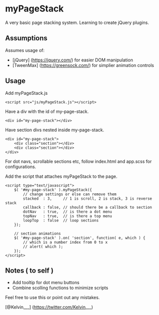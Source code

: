 # myPageStack

A very basic page stacking system.
Learning to create jQuery plugins.

## Assumptions

Assumes usage of:
* [jQuery] (https://jquery.com/) for easier DOM manipulation
* [TweenMax] (https://greensock.com/) for simplier animation controls

## Usage

Add myPageStack.js

```
<script src="js/myPageStack.js"></script>
```

Have a div with the id of my-page-stack.

```
<div id="my-page-stack"></div>
```

Have section divs nested inside my-page-stack.

```
<div id="my-page-stack">
	<div class="section"></div>
	<div class="section"></div>
</div>
```

For dot navs, scrollable sections etc, follow index.html and app.scss for configurations.

Add the script that attaches myPageStack to the page.

```
<script type="text/javascript">
	$( '#my-page-stack' ).myPageStack({
		// change settings or else can remove them
		stacked  : 3,     // 1 is scroll, 2 is stack, 3 is reverse stack
		callback : false, // should there be a callback to section
		dotNav   : true,  // is there a dot menu
		topNav   : true,  // is there a top menu
		loopTop  : false  // loop sections
	});

	// section animations
	$( '#my-page-stack' ).on( 'section', function( e, which ) {
		// which is a number index from 0 to x
		// alert( which );
	});
</script>
```

## Notes ( to self )

* Add tooltip for dot menu buttons
* Combine scolling functions to minimize scripts

Feel free to use this or point out any mistakes.

[@Kelvin___] (https://twitter.com/Kelvin___)
